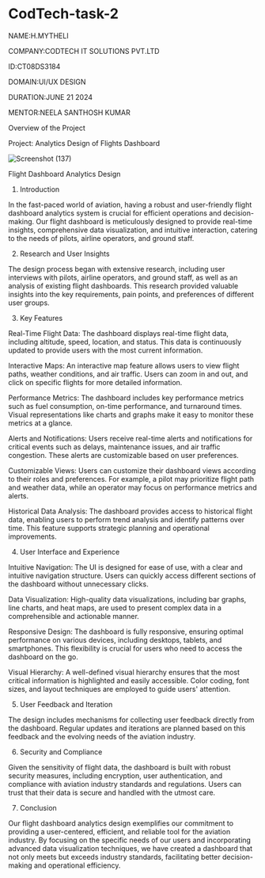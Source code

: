 # CodTech-task-2
NAME:H.MYTHELI

COMPANY:CODTECH IT SOLUTIONS PVT.LTD

ID:CT08DS3184

DOMAIN:UI/UX DESIGN

DURATION:JUNE 21 2024

MENTOR:NEELA SANTHOSH KUMAR

Overview of the Project

Project: Analytics Design of Flights Dashboard

![Screenshot (137)](https://github.com/user-attachments/assets/940d373e-8224-4d49-b700-c86f3e1a9553)

Flight Dashboard Analytics Design

1. Introduction

In the fast-paced world of aviation, having a robust and user-friendly flight dashboard analytics system is crucial for efficient operations and decision-making. Our flight dashboard is meticulously designed to provide real-time insights, comprehensive data visualization, and intuitive interaction, catering to the needs of pilots, airline operators, and ground staff.

2. Research and User Insights

The design process began with extensive research, including user interviews with pilots, airline operators, and ground staff, as well as an analysis of existing flight dashboards. This research provided valuable insights into the key requirements, pain points, and preferences of different user groups.

3. Key Features

Real-Time Flight Data: The dashboard displays real-time flight data, including altitude, speed, location, and status. This data is continuously updated to provide users with the most current information.

Interactive Maps: An interactive map feature allows users to view flight paths, weather conditions, and air traffic. Users can zoom in and out, and click on specific flights for more detailed information.

Performance Metrics: The dashboard includes key performance metrics such as fuel consumption, on-time performance, and turnaround times. Visual representations like charts and graphs make it easy to monitor these metrics at a glance.

Alerts and Notifications: Users receive real-time alerts and notifications for critical events such as delays, maintenance issues, and air traffic congestion. These alerts are customizable based on user preferences.

Customizable Views: Users can customize their dashboard views according to their roles and preferences. For example, a pilot may prioritize flight path and weather data, while an operator may focus on performance metrics and alerts.

Historical Data Analysis: The dashboard provides access to historical flight data, enabling users to perform trend analysis and identify patterns over time. This feature supports strategic planning and operational improvements.

4. User Interface and Experience

Intuitive Navigation: The UI is designed for ease of use, with a clear and intuitive navigation structure. Users can quickly access different sections of the dashboard without unnecessary clicks.

Data Visualization: High-quality data visualizations, including bar graphs, line charts, and heat maps, are used to present complex data in a comprehensible and actionable manner.

Responsive Design: The dashboard is fully responsive, ensuring optimal performance on various devices, including desktops, tablets, and smartphones. This flexibility is crucial for users who need to access the dashboard on the go.

Visual Hierarchy: A well-defined visual hierarchy ensures that the most critical information is highlighted and easily accessible. Color coding, font sizes, and layout techniques are employed to guide users' attention.

5. User Feedback and Iteration

The design includes mechanisms for collecting user feedback directly from the dashboard. Regular updates and iterations are planned based on this feedback and the evolving needs of the aviation industry.

6. Security and Compliance

Given the sensitivity of flight data, the dashboard is built with robust security measures, including encryption, user authentication, and compliance with aviation industry standards and regulations. Users can trust that their data is secure and handled with the utmost care.

7. Conclusion

Our flight dashboard analytics design exemplifies our commitment to providing a user-centered, efficient, and reliable tool for the aviation industry. By focusing on the specific needs of our users and incorporating advanced data visualization techniques, we have created a dashboard that not only meets but exceeds industry standards, facilitating better decision-making and operational efficiency.



